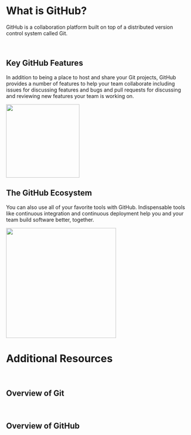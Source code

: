 <!--
{
"name" : "Introducing-github",
"version" : "0.0.1",
"title" : "Introducing GitHub",
"description" : "Describe the features of GitHub and how it is used to collaborate effectively with your team.",
"freshnessDate" : 2016-01-04,
"homepage" : "https://training.github.com/kit/modules/COLL-00_Introducing-github.html",
"canonicalSource" : "https://training.github.com/kit/modules/COLL-00_Introducing-github.html",
"license" : "CC BY 4.0 International"
}
-->


<!-- @section -->

# What is GitHub?

GitHub is a collaboration platform built on top of a distributed version control system called Git.

<!-- @task, "text" : "Have you used a version control system before? If so, which one?", "hasDeliverable" : true -->


<br>

## Key GitHub Features

In addition to being a place to host and share your Git projects, GitHub provides a number of features to help your team collaborate including issues for discussing features and bugs and pull requests for discussing and reviewing new features your team is working on.

<img src="https://training.github.com/kit/images/collaboration-features.jpg" height="200px">

<br>

## The GitHub Ecosystem

You can also use all of your favorite tools with GitHub. Indispensable tools like continuous integration and continuous deployment help you and your team build software better, together.

<img src="https://training.github.com/kit/images/github-ecosystem.jpg" height="300px">


<!-- @resource, "url" : "https://github.com/integrations", "forceBasic" : true, "imageUrl" : "https://enterprise.github.com/assets/features/integrations-graphic-82c8e2f1872e9d026b249bfc1ba37e03.jpg", "title" : "Use your favorite tools with GitHub", "description" : "Powerful integrations that help you and your team build software better, together."  -->
<!-- @task, "text" : "Check out the link above for a list of tools you can integrate with GitHub." -->


<!-- @section -->

# Additional Resources

<br>

## Overview of Git

<!-- @resource, "url" : "https://youtu.be/FyfwLX4HAxM" -->

<br>

## Overview of GitHub

<!-- @resource, "url" : "https://youtu.be/vDv5K5PbvO8" -->
